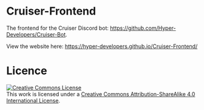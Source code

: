 # Cruiser-Frontend
The frontend for the Cruiser Discord bot: https://github.com/Hyper-Developers/Cruiser-Bot.

View the website here: https://hyper-developers.github.io/Cruiser-Frontend/

# Licence
<a rel="license" href="http://creativecommons.org/licenses/by-sa/4.0/"><img alt="Creative Commons License" style="border-width:0" src="https://i.creativecommons.org/l/by-sa/4.0/88x31.png" /></a><br />This work is licensed under a <a rel="license" href="http://creativecommons.org/licenses/by-sa/4.0/">Creative Commons Attribution-ShareAlike 4.0 International License</a>.
